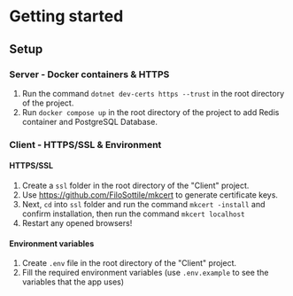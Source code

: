 # Getting started

## Setup

### Server - Docker containers & HTTPS

1. Run the command `dotnet dev-certs https --trust` in the root directory of the project.
2. Run `docker compose up` in the root directory of the project to add Redis container and PostgreSQL Database.

### Client - HTTPS/SSL & Environment

#### HTTPS/SSL

1. Create a `ssl` folder in the root directory of the "Client" project.
2. Use https://github.com/FiloSottile/mkcert to generate certificate keys.
3. Next, `cd` into `ssl` folder and run the command `mkcert -install` and confirm installation, then run the command `mkcert localhost`
4. Restart any opened browsers!

#### Environment variables

1. Create `.env` file in the root directory of the "Client" project.
2. Fill the required environment variables (use `.env.example` to see the variables that the app uses)
